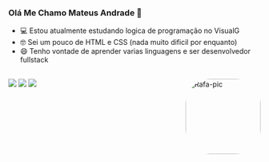 ### Olá Me Chamo Mateus Andrade 👋

- 💻 Estou atualmente estudando logica de programação no VisualG
- 🤓 Sei um pouco de HTML e CSS (nada muito dificil por enquanto)
- 😄 Tenho vontade de aprender varias linguagens e ser desenvolvedor fullstack

##

<div> 
  <a href="https://www.instagram.com/_mateussz21/" target="_blank"><img src="https://img.shields.io/badge/-Instagram-%23E4405F?style=for-the-badge&logo=instagram&logoColor=white" target="_blank"></a>
  <a href = "mailto:mateusandradeeh21@gmail.com"><img src="https://img.shields.io/badge/-Gmail-%23333?style=for-the-badge&logo=gmail&logoColor=white" target="_blank"></a>
  <a href="https://www.linkedin.com/in/mateus-andrade-dos-santos-4132b2270/" target="_blank"><img src="https://img.shields.io/badge/-LinkedIn-%230077B5?style=for-the-badge&logo=linkedin&logoColor=white" target="_blank"></a>
  <img align="right" alt="Rafa-pic" height="150" style="border-radius:50px;" src="https://media.tenor.com/Wp9oVFcaqxgAAAAC/demon-slayer-inosuke.gif">
</div>
